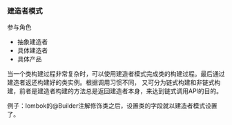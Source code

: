 ### 建造者模式

参与角色
- 抽象建造者
- 具体建造者
- 具体产品

当一个类构建过程非常复杂时，可以使用建造者模式完成类的构建过程。最后通过建造者返还构建好的类实例。根据调用习惯不同，
又可分为链式构建和非链式构建，前者是建造者构建的方法总是返回建造者本身，来达到链式调用API的目的。

例子：lombok的@Builder注解修饰类之后，设置类的字段就以建造者模式设置了。